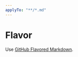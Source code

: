 ```yaml
---
applyTo: "**/*.md"
---
```

# Flavor

Use [GitHub Flavored Markdown](https://github.github.com/gfm).
